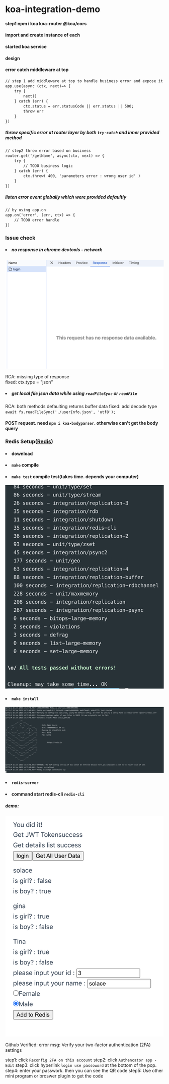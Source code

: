 # koa-integration-demo

#### step1 npm i koa koa-router @koa/cors

#### import and create instance of each

#### started koa service



#### design 

#### error catch middleware at top
```
// step 1 add middleware at top to handle business error and expose it
app.use(async (ctx, next)=> {
    try {
        next()
    } catch (err) {
        ctx.status = err.statusCode || err.status || 500;
        throw err
    }
})
```
##### throw specific error at router layer by both `try-catch` and inner provided method 
```
// step2 throw error based on business
router.get('/getName', async(ctx, next) => {
    try {
        // TODO business logic
    } catch (err) {
        ctx.throw( 400, 'parameters error : wrong user id' )
    }
})
```
##### listen error event globally which were provided defaultly  
```
// by using app.on
app.on('error', (err, ctx) => {
    // TODO error handle
})
```

### Issue check
##### <li> no response in chrome devtools - network
![no response](./issue_shot_noResponse.png)

RCA: missing type of response<br> 
fixed: ctx.type = "json"

##### <li> get local file json data while using `readFileSync` or `readFile`
RCA: both methods defaulting returns buffer data
fixed: add decode type `await fs.readFileSync('./userInfo.json', 'utf8');`


#### POST request. need `npm i koa-bodyparser`. otherwise can't get the body query








### Redis Setup([Redis](https://redis.io/downloads/))

#### <li> download
#### <li> `make` compile
#### <li> `make test` compile test(takes time. depends your computer)
![make test](./redisTest.png)
#### <li> `make install`
![installed redis](./redisInstalled.png)
#### <li> `redis-server`
#### <li> command start redis-cli `redis-cli`

##### demo:
![vue3+nodejs+redis](./vue3+nodejs+redis.png)




Github Verified:
error msg: Verify your two-factor authentication (2FA) settings

step1: click `Reconfig 2FA on this account`
step2: click `Authencator app - Edit`
step3: click hyperlink `login use passoword` at the bottom of the pop.
step4: enter your passwork. then you can see the QR code
step5: Use other mini program or broswer plugin to get the code 

